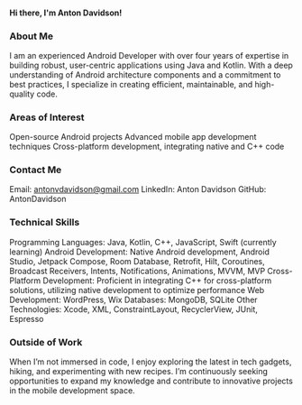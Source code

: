 


#### Hi there, I'm Anton Davidson!
### About Me
I am an experienced Android Developer with over four years of expertise in building robust, user-centric applications using Java and Kotlin. With a deep understanding of Android architecture components and a commitment to best practices, I specialize in creating efficient, maintainable, and high-quality code.
### Areas of Interest
Open-source Android projects
Advanced mobile app development techniques
Cross-platform development, integrating native and C++ code
### Contact Me
Email: antonvdavidson@gmail.com
LinkedIn: Anton Davidson
GitHub: AntonDavidson
### Technical Skills
Programming Languages: Java, Kotlin, C++, JavaScript, Swift (currently learning)
Android Development: Native Android development, Android Studio, Jetpack Compose, Room Database, Retrofit, Hilt, Coroutines, Broadcast Receivers, Intents, Notifications, Animations, MVVM, MVP
Cross-Platform Development: Proficient in integrating C++ for cross-platform solutions, utilizing native development to optimize performance
Web Development: WordPress, Wix
Databases: MongoDB, SQLite
Other Technologies: Xcode, XML, ConstraintLayout, RecyclerView, JUnit, Espresso
### Outside of Work
When I’m not immersed in code, I enjoy exploring the latest in tech gadgets, hiking, and experimenting with new recipes. I’m continuously seeking opportunities to expand my knowledge and contribute to innovative projects in the mobile development space.
